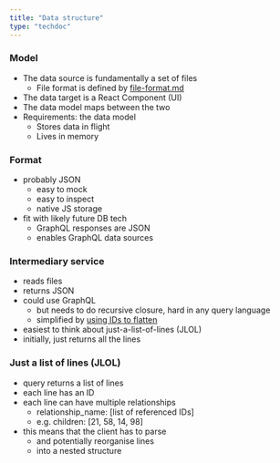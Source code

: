 ```yaml
---
title: "Data structure"
type: "techdoc"
---
```


### Model
+ The data source is fundamentally a set of files
    + File format is defined by [file-format.md](file-format.md)
+ The data target is a React Component (UI)
+ The data model maps between the two
+ Requirements: the data model
    + Stores data in flight
    + Lives in memory

### Format
+ probably JSON
    + easy to mock
    + easy to inspect
    + native JS storage
+ fit with likely future DB tech
    + GraphQL responses are JSON
    + enables GraphQL data sources

### Intermediary service
+ reads files
+ returns JSON
+ could use GraphQL
    + but needs to do recursive closure, hard in any query language
    + simplified by [using IDs to flatten](https://stackoverflow.com/questions/44746923/how-to-model-recursive-data-structures-in-graphql)
+ easiest to think about just-a-list-of-lines (JLOL)
+ initially, just returns all the lines

### Just a list of lines (JLOL)
+ query returns a list of lines
+ each line has an ID
+ each line can have multiple relationships
    + relationship_name: [list of referenced IDs]
    + e.g. children: [21, 58, 14, 98]
+ this means that the client has to parse
    + and potentially reorganise lines
    + into a nested structure
